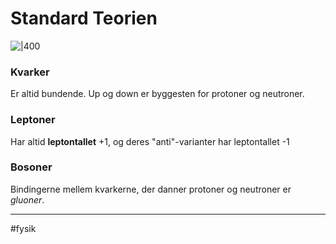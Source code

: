 # Standard Teorien
![|400](https://fysikleksikon.nbi.ku.dk/s/standardmodellen/Standard_Model_of_Elementary_Particles.svg.png)

### Kvarker 
Er altid bundende. Up og down er byggesten for protoner og neutroner.

### Leptoner
Har altid **leptontallet** +1, og deres "anti"-varianter har leptontallet -1

### Bosoner
Bindingerne mellem kvarkerne, der danner protoner og neutroner er *gluoner*.

---
#fysik 